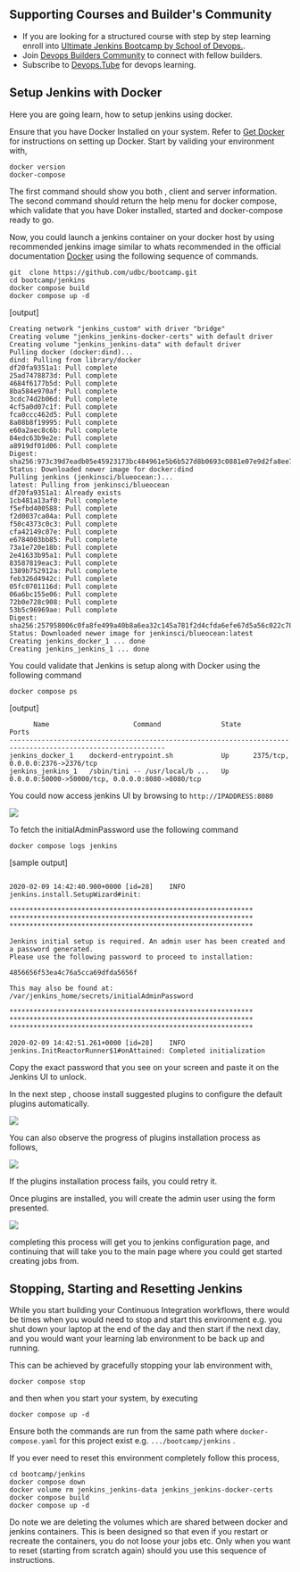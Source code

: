 ## Supporting Courses and Builder's Community

- If you are looking for a structured course with step by step learning enroll into [Ultimate Jenkins Bootcamp by School of Devops.](https://www.udemy.com/course/ultimate-jenkins-bootcamp-by-school-of-devops/?referralCode=BAC80386E38F767AC155).
- Join [Devops Builders Community](https://bit.ly/4fHywt0) to connect with fellow builders.
- Subscribe to [Devops.Tube](https://devops.tube/) for devops learning.

## Setup Jenkins with Docker

Here you are going learn, how to setup jenkins using docker.

Ensure that you have Docker Installed on your system. Refer to [Get Docker](https://docs.docker.com/get-docker/) for instructions on setting up Docker. Start by validing your environment with,

```
docker version
docker-compose
```

The first command should show you both , client and server information. The second command should return the help menu for docker compose, which validate that you have Doker installed, started and docker-compose ready to go.

Now, you could launch a jenkins container on your docker host by using recommended jenkins image similar to whats recommended in the official documentation [Docker](https://www.jenkins.io/doc/book/installing/docker/) using the following sequence of commands.

```
git  clone https://github.com/udbc/bootcamp.git
cd bootcamp/jenkins
docker compose build
docker compose up -d
```

[output]

```
Creating network "jenkins_custom" with driver "bridge"
Creating volume "jenkins_jenkins-docker-certs" with default driver
Creating volume "jenkins_jenkins-data" with default driver
Pulling docker (docker:dind)...
dind: Pulling from library/docker
df20fa9351a1: Pull complete
25ad7478873d: Pull complete
4684f6177b5d: Pull complete
8ba584e970af: Pull complete
3cdc74d2b06d: Pull complete
4cf5a0d07c1f: Pull complete
fca0ccc462d5: Pull complete
8a08b8f19995: Pull complete
e60a2aec8c6b: Pull complete
84edc63b9e2e: Pull complete
a8919df01d06: Pull complete
Digest: sha256:973c39d7eadb05e45923173bc484961e5b6b527d8b0693c0881e07e9d2fa8ee7
Status: Downloaded newer image for docker:dind
Pulling jenkins (jenkinsci/blueocean:)...
latest: Pulling from jenkinsci/blueocean
df20fa9351a1: Already exists
1cb481a13af0: Pull complete
f5efbd400588: Pull complete
f2d0037ca04a: Pull complete
f50c4373c0c3: Pull complete
cfa42149c07e: Pull complete
e6784003bb85: Pull complete
73a1e720e18b: Pull complete
2e41633b95a1: Pull complete
83587819eac3: Pull complete
1389b752912a: Pull complete
feb326d4942c: Pull complete
05fc0701116d: Pull complete
06a6bc155e06: Pull complete
72b0e728c908: Pull complete
53b5c96969ae: Pull complete
Digest: sha256:257958006c0fa8fe499a40b8a6ea32c145a781f2d4cfda6efe67d5a56c022c78
Status: Downloaded newer image for jenkinsci/blueocean:latest
Creating jenkins_docker_1 ... done
Creating jenkins_jenkins_1 ... done
```

You could validate that Jenkins is setup along with Docker using the following command

```
docker compose ps
```

[output]

```
      Name                     Command               State                        Ports
-------------------------------------------------------------------------------------------------------------
jenkins_docker_1    dockerd-entrypoint.sh            Up      2375/tcp, 0.0.0.0:2376->2376/tcp
jenkins_jenkins_1   /sbin/tini -- /usr/local/b ...   Up      0.0.0.0:50000->50000/tcp, 0.0.0.0:8080->8080/tcp
```

You could now access jenkins UI by browsing to `http://IPADDRESS:8080`

![](jenkins2.png)

To fetch the initialAdminPassword use the following command

```
docker compose logs jenkins
```

[sample output]

```

2020-02-09 14:42:40.900+0000 [id=28]	INFO	jenkins.install.SetupWizard#init:

*************************************************************
*************************************************************
*************************************************************

Jenkins initial setup is required. An admin user has been created and a password generated.
Please use the following password to proceed to installation:

4856656f53ea4c76a5cca69dfda5656f

This may also be found at: /var/jenkins_home/secrets/initialAdminPassword

*************************************************************
*************************************************************
*************************************************************

2020-02-09 14:42:51.261+0000 [id=28]	INFO	jenkins.InitReactorRunner$1#onAttained: Completed initialization
```

Copy the exact password that you see on your screen and paste it on the Jenkins UI to unlock.

In the next step , choose install suggested plugins to configure the default plugins automatically.

![](Screenshot%202019-08-07%2014.46.27.png)

You can also observe the progress of plugins installation process as follows,

![](Screenshot%202019-08-07%20at%202.49.49%20PM.png)

If the plugins installation process fails, you could retry it.

Once plugins are installed, you will create the admin user using the form presented.

![](Screenshot%202019-08-07%20at%202.51.05%20PM.png)

completing this process will get you to jenkins configuration page, and continuing that will take you to the main page where you could get started creating jobs from.

## Stopping, Starting and Resetting Jenkins

While you start building your Continuous Integration workflows, there would be times when you would need to stop and start this environment e.g. you shut down your laptop at the end of the day and then start if the next day, and you would want your learning lab environment to be back up and running.

This can be achieved by gracefully stopping your lab environment with,

```
docker compose stop
```

and then when you start your system, by executing

```
docker compose up -d
```

Ensure both the commands are run from the same path where `docker-compose.yaml` for this project exist e.g. `.../bootcamp/jenkins` .

If you ever need to reset this environment completely follow this process,

```
cd bootcamp/jenkins
docker compose down
docker volume rm jenkins_jenkins-data jenkins_jenkins-docker-certs
docker compose build
docker compose up -d
```

Do note we are deleting the volumes which are shared between docker and jenkins containers. This is been designed so that even if you restart or recreate the containers, you do not loose your jobs etc. Only when you want to reset (starting from scratch again) should you use this sequence of instructions.
